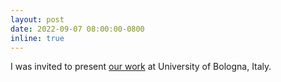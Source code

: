 ```yaml
---
layout: post
date: 2022-09-07 08:00:00-0800
inline: true
---
```


I was invited to present [our work](http://ceur-ws.org/Vol-3180/paper-36.pdf) at University of Bologna, Italy.

